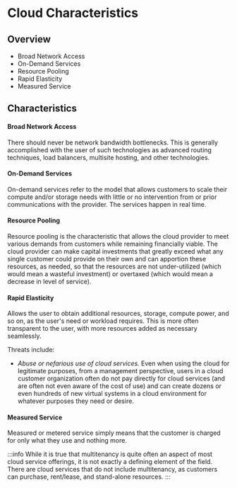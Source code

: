 # Cloud Characteristics

## Overview

- Broad Network Access
- On-Demand Services
- Resource Pooling
- Rapid Elasticity
- Measured Service

## Characteristics

#### Broad Network Access

There should never be network bandwidth bottlenecks. This is generally accomplished with the user of such technologies as advanced routing techniques, load balancers, multisite hosting, and other technologies.

#### On-Demand Services

On-demand services refer to the model that allows customers to scale their compute and/or storage needs with little or no intervention from or prior communications with the provider. The services happen in real time.

#### Resource Pooling

Resource pooling is the characteristic that allows the cloud provider to meet various demands from customers while remaining financially viable. The cloud provider can make capital investments that greatly exceed what any single customer could provide on their own and can apportion these resources, as needed, so that the resources are not under-utilized \(which would mean a wasteful investment\) or overtaxed \(which would mean a decrease in level of service\).

#### Rapid Elasticity

Allows the user to obtain additional resources, storage, compute power, and so on, as the user's need or workload requires. This is more often transparent to the user, with more resources added as necessary seamlessly.

Threats include:

- *Abuse or nefarious use of cloud services.* Even when using the cloud for legitimate purposes, from a management perspective, users in a cloud customer organization often do not pay directly for cloud services \(and are often not even aware of the cost of use\) and can create dozens or even hundreds of new virtual systems in a cloud environment for whatever purposes they need or desire.

#### Measured Service

Measured or metered service simply means that the customer is charged for only what they use and nothing more.

:::info
While it is true that multitenancy is quite often an aspect of most cloud service offerings, it is not exactly a defining element of the field. There are cloud services that do not include multitenancy, as customers can purchase, rent/lease, and stand-alone resources.
:::